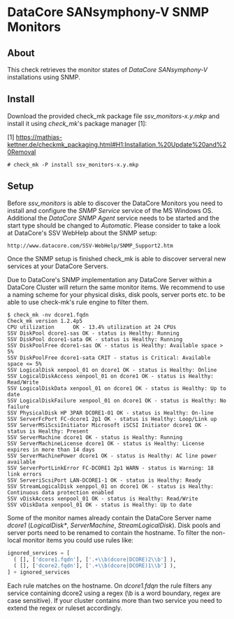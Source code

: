 DataCore SANsymphony-V SNMP Monitors
====================================


About
-----

This check retrieves the monitor states of *DataCore SANsymphony-V*
installations using SNMP.


Install
-------

Download the provided check_mk package file *ssv_monitors-x.y.mkp* and
install it using *check_mk*'s package manager [1]:

[1] https://mathias-kettner.de/checkmk_packaging.html#H1:Installation,%20Update%20and%20Removal

```console
# check_mk -P install ssv_monitors-x.y.mkp
```

Setup
-----

Before *ssv_monitors* is able to discover the DataCore Monitors you need
to install and configure the *SNMP Service* service of the MS Windows OS.
Additional the *DataCore SNMP Agent* service needs to be started and the
start type should be changed to *Automatic*. Please consider to take a
look at DataCore's SSV WebHelp about the SNMP setup:

    http://www.datacore.com/SSV-WebHelp/SNMP_Support2.htm

Once the SNMP setup is finished check_mk is able to discover serveral new
services at your DataCore Servers.


Due to DataCore's SNMP implementation any DataCore Server within a
DataCore Cluster will return the same monitor items. We recommend to use
a naming scheme for your physical disks, disk pools, server ports etc.
to be able to use check-mk's rule engine to filter them.

```console
$ check_mk -nv dcore1.fqdn
Check_mk version 1.2.4p5
CPU utilization      OK - 13.4% utilization at 24 CPUs
SSV DiskPool dcore1-sas OK - status is Healthy: Running
SSV DiskPool dcore1-sata OK - status is Healthy: Running
SSV DiskPoolFree dcore1-sas OK - status is Healthy: Available space > 5%
SSV DiskPoolFree dcore1-sata CRIT - status is Critical: Available space <= 5%
SSV LogicalDisk xenpool_01 on dcore1 OK - status is Healthy: Online
SSV LogicalDiskAccess xenpool_01 on dcore1 OK - status is Healthy: Read/Write
SSV LogicalDiskData xenpool_01 on dcore1 OK - status is Healthy: Up to date
SSV LogicalDiskFailure xenpool_01 on dcore1 OK - status is Healthy: No failure
SSV PhysicalDisk HP 3PAR DCORE1-01 OK - status is Healthy: On-line
SSV ServerFcPort FC-dcore1 2p1 OK - status is Healthy: Loop/Link up
SSV ServerMSiScsiInitiator Microsoft iSCSI Initiator dcore1 OK - status is Healthy: Present
SSV ServerMachine dcore1 OK - status is Healthy: Running
SSV ServerMachineLicense dcore1 OK - status is Healthy: License expires in more than 14 days
SSV ServerMachinePower dcore1 OK - status is Healthy: AC line power available
SSV ServerPortLinkError FC-DCORE1 2p1 WARN - status is Warning: 18 link errors
SSV ServeriScsiPort LAN-DCORE1-1 OK - status is Healthy: Ready
SSV StreamLogicalDisk xenppol_01 on dcore1 OK - status is Healthy: Continuous data protection enabled
SSV vDiskAccess xenpool_01 OK - status is Healthy: Read/Write
SSV vDiskData xenpool_01 OK - status is Healthy: Up to date
```

Some of the monitor names already contain the DataCore Server name *dcore1*
(_LogicalDisk*_, _ServerMachine_, _StreamLogicalDisk_). Disk pools and
server ports need to be renamed to contain the hostname. To filter the
non-local monitor items you could use rules like:

```python
ignored_services = [
  ( [], ['dcore1.fqdn'], ['.+\\b(dcore|DCORE)2\\b'] ),
  ( [], ['dcore2.fqdn'], ['.+\\b(dcore|DCORE)1\\b'] ),
] + ignored_services
```

Each rule matches on the hostname. On *dcore1.fdqn* the rule filters any
service containing dcore2 using a regex (\b is a word boundary, regex are
case sensitive). If your cluster contains more than two service you need
to extend the regex or ruleset accordingly.
